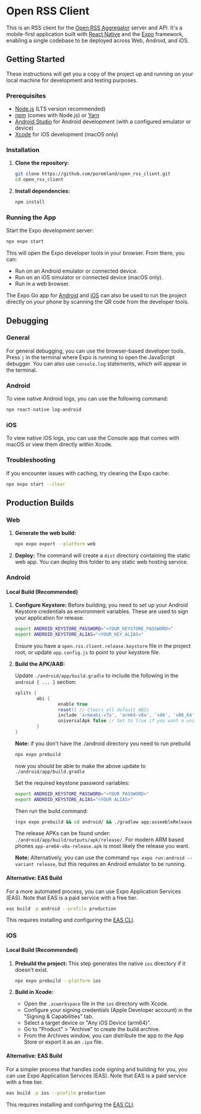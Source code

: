 <!--
RSS Reader: A mobile application for consuming RSS feeds.
Copyright (C) 2025 Paul Oremland

This program is free software: you can redistribute it and/or modify
it under the terms of the GNU Affero General Public License as published by
the Free Software Foundation, either version 3 of the License, or
(at your option) any later version.

This program is distributed in the hope that it will be useful,
but WITHOUT ANY WARRANTY; without even the implied warranty of
MERCHANTABILITY or FITNESS FOR A PARTICULAR PURPOSE.  See the
GNU Affero General Public License for more details.

You should have received a copy of the GNU Affero General Public License
along with this program.  If not, see <https://www.gnu.org/licenses/>.
-->

# Open RSS Client

This is an RSS client for the [Open RSS Aggregator](https://github.com/poremland/open_rss_aggregator) server and API. It's a mobile-first application built with [React Native](https://reactnative.dev/) and the [Expo](https://expo.dev/) framework, enabling a single codebase to be deployed across Web, Android, and iOS.

## Getting Started

These instructions will get you a copy of the project up and running on your local machine for development and testing purposes.

### Prerequisites

- [Node.js](https://nodejs.org/) (LTS version recommended)
- [npm](https://www.npmjs.com/) (comes with Node.js) or [Yarn](https://yarnpkg.com/)
- [Android Studio](https://developer.android.com/studio) for Android development (with a configured emulator or device)
- [Xcode](https://developer.apple.com/xcode/) for iOS development (macOS only)

### Installation

1.  **Clone the repository:**
    ```bash
    git clone https://github.com/poremland/open_rss_client.git
    cd open_rss_client
    ```

2.  **Install dependencies:**
    ```bash
    npm install
    ```

### Running the App

Start the Expo development server:

```bash
npx expo start
```

This will open the Expo developer tools in your browser. From there, you can:
- Run on an Android emulator or connected device.
- Run on an iOS simulator or connected device (macOS only).
- Run in a web browser.

The Expo Go app for [Android](https://play.google.com/store/apps/details?id=host.exp.exponent) and [iOS](https://apps.apple.com/us/app/expo-go/id982107779) can also be used to run the project directly on your phone by scanning the QR code from the developer tools.

## Debugging

### General

For general debugging, you can use the browser-based developer tools. Press `j` in the terminal where Expo is running to open the JavaScript debugger. You can also use `console.log` statements, which will appear in the terminal.

### Android

To view native Android logs, you can use the following command:

```bash
npx react-native log-android
```

### iOS

To view native iOS logs, you can use the Console app that comes with macOS or view them directly within Xcode.

### Troubleshooting

If you encounter issues with caching, try clearing the Expo cache:

```bash
npx expo start --clear
```

## Production Builds

### Web

1.  **Generate the web build:**
    ```bash
    npx expo export --platform web
    ```

2.  **Deploy:**
    The command will create a `dist` directory containing the static web app. You can deploy this folder to any static web hosting service.

### Android

#### Local Build (Recommended)

1.  **Configure Keystore:**
    Before building, you need to set up your Android Keystore credentials as environment variables. These are used to sign your application for release.
    ```bash
    export ANDROID_KEYSTORE_PASSWORD="<YOUR_KEYSTORE_PASSWORD>"
    export ANDROID_KEYSTORE_ALIAS="<YOUR_KEY_ALIAS>"
    ```
    Ensure you have a `open.rss.client.release.keystore` file in the project root, or update `app.config.js` to point to your keystore file.

2.  **Build the APK/AAB:**

    Update `./android/app/build.gradle` to include the following in the `android { ... }` section:
    ```groovy
    splits {
            abi {
                    enable true
                    reset() // Clears all default ABIs
                    include 'armeabi-v7a', 'arm64-v8a', 'x86', 'x86_64' // Specify the ABIs you want to include
                    universalApk false // Set to true if you want a universal APK as well
            }
    }
    ```

    **Note:** if you don't have the ./android directory you need to run prebuild
	```bash
	npx expo prebuild
	```
	now you should be able to make the above update to `./android/app/build.gradle` 

    Set the required keystone password variables:
    ```bash
    export ANDROID_KEYSTORE_PASSWORD="<YOUR PASSWORD>"
    export ANDROID_KEYSTORE_ALIAS="<YOUR ALIAS>"
    ```

    Then run the build command:
    ```bash
    (npx expo prebuild && cd android/ && ./gradlew app:assembleRelease && rm ../app.json)
    ```

    The release APKs can be found under: `./android/app/build/outputs/apk/release/`. For modern ARM based phones `app-arm64-v8a-release.apk` is most likely the release you want.

    **Note:** Alternatively, you can use the command `npx expo run:android --variant release`, but this requires an Android emulator to be running.

#### Alternative: EAS Build

For a more automated process, you can use Expo Application Services (EAS). Note that EAS is a paid service with a free tier.

```bash
eas build -p android --profile production
```
This requires installing and configuring the [EAS CLI](https://docs.expo.dev/build/introduction/).

### iOS

#### Local Build (Recommended)

1.  **Prebuild the project:**
    This step generates the native `ios` directory if it doesn't exist.
    ```bash
    npx expo prebuild --platform ios
    ```

2.  **Build in Xcode:**
    - Open the `.xcworkspace` file in the `ios` directory with Xcode.
    - Configure your signing credentials (Apple Developer account) in the "Signing & Capabilities" tab.
    - Select a target device or "Any iOS Device (arm64)".
    - Go to "Product" > "Archive" to create the build archive.
    - From the Archives window, you can distribute the app to the App Store or export it as an `.ipa` file.

#### Alternative: EAS Build

For a simpler process that handles code signing and building for you, you can use Expo Application Services (EAS). Note that EAS is a paid service with a free tier.

```bash
eas build -p ios --profile production
```
This requires installing and configuring the [EAS CLI](https://docs.expo.dev/build/introduction/).
